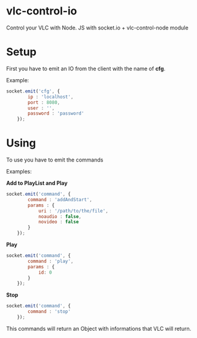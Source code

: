 vlc-control-io
==============

Control your VLC with Node. JS with socket.io + vlc-control-node module

# Setup
First you have to emit an IO from the client with the name of **cfg**.

Example:
```javascript
socket.emit('cfg', {
		ip : 'localhost',
		port : 8080,
		user : '',
		password : 'password'
	});
```

# Using
To use you have to emit the commands

Examples:

**Add to PlayList and Play**
```javascript
socket.emit('command', {
		command : 'addAndStart',
		params : {
			uri : '/path/to/the/file',
			noaudio : false,
			novideo : false
		}
	});
```
**Play**
```javascript
socket.emit('command', {
		command : 'play',
		params : {
			id: 0
		}
	});
```
**Stop**
```javascript
socket.emit('command', {
		command : 'stop'
	});
```

This commands will return an Object with informations that VLC will return.


